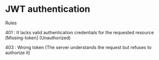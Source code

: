# JWT authentication

Rules 

401 : It lacks valid authentication credentials for the requested resource [Missing-token] (Unauthorized)

403 : Wrong token (The server understands the request but refuses to authorize it)
